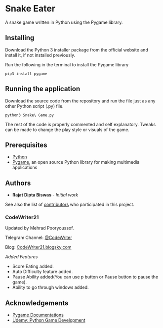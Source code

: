 # Snake Eater
A snake game written in Python using the Pygame library.


## Installing
Download the Python 3 installer package from the official website and install it, if not installed previously.

Run the following in the terminal to install the Pygame library
```
pip3 install pygame
```


## Running the application
Download the source code from the repository and run the file just as any other Python script (.py) file.
```
python3 Snake\ Game.py
```


The rest of the code is properly commented and self explanatory. Tweaks can be made to change the play style or visuals of the game.


## Prerequisites
* [Python](https://www.python.org)
* [Pygame](https://www.pygame.org/wiki/GettingStarted), an open source Python library for making multimedia applications


## Authors

* **Rajat Dipta Biswas** - *Initial work*

See also the list of [contributors](https://github.com/rajatdiptabiswas/snake-pygame/graphs/contributors) who participated in this project.

### CodeWriter21

Updated by Mehrad Pooryoussof.

Telegram Channel: [@CodeWriter](https://t.me/CodeWriter21)

Blog: [CodeWriter21.blogsky.com](http://CodeWriter21.blogsky.com)

*Added Features*
+ Score Eating added.
+ Auto Difficulty feature added.
+ Pause Ability added(You can use p button or Pause button to pause the game).
+ Ability to go through windows added.

## Acknowledgements
* [Pygame Documentations](https://www.pygame.org/docs/)
* [Udemy: Python Game Development](https://www.udemy.com/python-game-development-creating-a-snake-game-from-scratch/learn/v4/overview)
